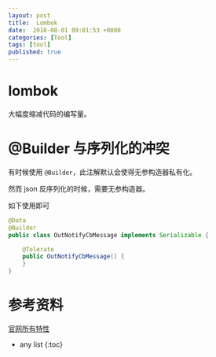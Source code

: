 ```yaml
---
layout: post
title:  Lombok
date:  2018-08-01 09:01:53 +0800
categories: [Tool]
tags: [tool]
published: true
---
```


# lombok

大幅度缩减代码的编写量。

# @Builder 与序列化的冲突

有时候使用 `@Builder`，此注解默认会使得无参构造器私有化。

然而 json 反序列化的时候，需要无参构造器。

如下使用即可

```java
@Data
@Builder
public class OutNotifyCbMessage implements Serializable {

    @Tolerate
    public OutNotifyCbMessage() {
    }
}
```

# 参考资料

[官网所有特性](https://projectlombok.org/features/all)

* any list
{:toc}